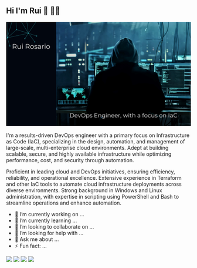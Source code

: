 ## Hi I'm Rui 👋 👨‍💻
<img src="https://github.com/Rui-cvet/Rui-cvet/blob/main/Black%20Blue%20Modern%20Gradient%20Cybersecurity%20Presentation.png" alt="Hi there Rui Rosario here!  - DevOps Engineer, Infrastructure">



I'm a results-driven DevOps engineer with a primary focus on Infrastructure as Code (IaC), specializing in the design, automation, and management of large-scale, multi-enterprise cloud environments. Adept at building scalable, secure, and highly available infrastructure while optimizing performance, cost, and security through automation.

Proficient in leading cloud and DevOps initiatives, ensuring efficiency, reliability, and operational excellence. Extensive experience in Terraform and other IaC tools to automate cloud infrastructure deployments across diverse environments. Strong background in Windows and Linux administration, with expertise in scripting using PowerShell and Bash to streamline operations and enhance automation. 

- 🔭 I’m currently working on ...
- 🌱 I’m currently learning ...
- 👯 I’m looking to collaborate on ...
- 🤔 I’m looking for help with ...
- 💬 Ask me about ...
- ⚡ Fun fact: ...




<!-- Combined GitHub Stats -->
<img height="137px" src="https://github-readme-stats.vercel.app/api?username=Rui-cvet&orgs=Covetrus&hide_title=true&hide_border=true&show_icons=true&include_all_commits=true&count_private=true&line_height=21&text_color=000&icon_color=000&bg_color=0,ea6161,ffc64d,fffc4d,52fa5a&theme=graywhite" />

<!-- Combined Most Used Languages -->
<img height="137px" src="https://github-readme-stats.vercel.app/api/top-langs/?username=Rui-cvet&orgs=Covetrus&hide_title=true&hide_border=true&layout=compact&langs_count=10&text_color=000&icon_color=000&bg_color=0,ea6161,ffc64d,fffc4d,52fa5a&theme=graywhite" />

<!-- Combined GitHub Streak Stats -->
<img height="137px" src="https://github-readme-streak-stats.herokuapp.com/?user=Rui-cvet&orgs=Covetrus&hide_border=true&background=FFFFFF00&currStreakLabel=000000&sideLabels=000000&dates=000000&currStreakNum=000000&sideNums=000000&stroke=000000&ring=000000&fire=000000&text_color=000&icon_color=000&bg_color=0,ea6161,ffc64d,fffc4d,52fa5a&theme=graywhite" />




<img height="137px" src="https://github-readme-stats.vercel.app/api?username=Rui-cvet&hide_title=true&hide_border=true&show_icons=true&include_all_commits=true&count_private=true&line_height=21&text_color=000&icon_color=000&bg_color=0,ea6161,ffc64d,fffc4d,52fa5a&theme=graywhite" />



<!--
**Rui-cvet/Rui-cvet** is a ✨ _special_ ✨ repository because its `README.md` (this file) appears on your GitHub profile.

Here are some ideas to get you started:

- 🔭 I’m currently working on ...
- 🌱 I’m currently learning ...
- 👯 I’m looking to collaborate on ...
- 🤔 I’m looking for help with ...
- 💬 Ask me about ...
- 📫 How to reach me: ...
- 😄 Pronouns: ...
- ⚡ Fun fact: ...
-->
